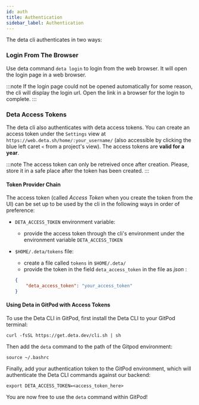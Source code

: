 ```yaml
---
id: auth
title: Authentication
sidebar_label: Authentication
---
```


The deta cli authenticates in two ways:

### Login From The Browser

Use deta command `deta login` to login from the web browser. It will open the login page in a web browser. 

:::note
If the login page could not be opened automatically for some reason, the cli will display the login url. Open the link in a browser for the login to complete.
:::

### Deta Access Tokens

The deta cli also authenticates with deta access tokens. You can create an access token under the `Settings` view at `https://web.deta.sh/home/:your_username/` (also accessible by clicking the blue left caret `<` from a project's view). The access tokens are **valid for a year**.

:::note
The access token can only be retreived once after creation. Please, store it in a safe place after the token has been created.
:::

#### Token Provider Chain

The access token (called *Access Token* when you create the token from the UI) can be set up to be used by the cli in the following ways in order of preference:
- `DETA_ACCESS_TOKEN` environment variable: 
    - provide the access token through the cli's environment under the environment variable `DETA_ACCESS_TOKEN`
- `$HOME/.deta/tokens` file:
    - create a file called `tokens` in `$HOME/.deta/`
    - provide the token in the field `deta_access_token` in the file as *json* :

    ```json
    {
        "deta_access_token": "your_access_token"
    }
    ```

#### Using Deta in GitPod with Access Tokens

To use the Deta CLI in GitPod, first install the Deta CLI to your GitPod terminal:

```shell
curl -fsSL https://get.deta.dev/cli.sh | sh
```

Then add the `deta` command to the path of the Gitpod environment:

```shell
source ~/.bashrc
```

Finally, add your authentication token to the GitPod environment, which will authenticate the Deta CLI commands against our backend:

```shell
export DETA_ACCESS_TOKEN=<access_token_here>
```

You are now free to use the `deta` command within GitPod!

